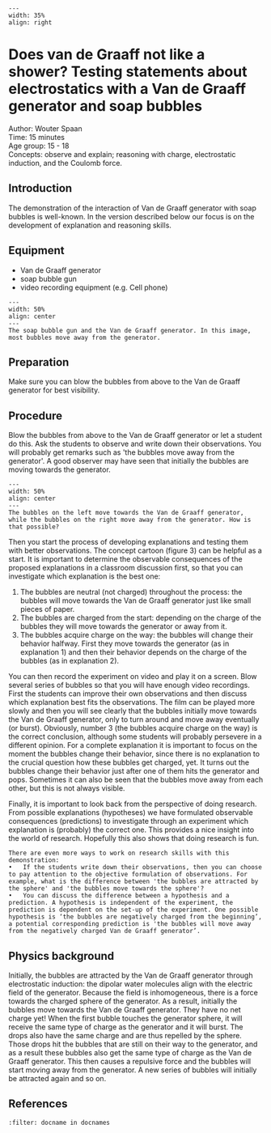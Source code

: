

<div style="clear: both;">

```{figure} ../../figures/ready.png
---
width: 35%
align: right
```

</div>

# Does van de Graaff not like a shower? Testing statements about electrostatics with a Van de Graaff generator and soap bubbles

Author:     Wouter Spaan\
Time:	  	  15 minutes\
Age group:	15 - 18\
Concepts:	  observe and explain; reasoning with charge, electrostatic induction, and the Coulomb force.

## Introduction
The demonstration of the interaction of Van de Graaff generator with soap bubbles is well-known. In the version described below our focus is on the development of explanation and reasoning skills. 

## Equipment
* Van de Graaff generator
* soap bubble gun
* video recording equipment (e.g. Cell phone)

```{figure} demo10_figure1.jpg
---
width: 50%
align: center
---
The soap bubble gun and the Van de Graaff generator. In this image, most bubbles move away from the generator. 
```

## Preparation
Make sure you can blow the bubbles from above to the Van de Graaff generator for best visibility.

## Procedure
Blow the bubbles from above to the Van de Graaff generator or let a student do this. Ask the students to observe and write down their observations. You will probably get remarks such as 'the bubbles move away from the generator'. A good observer may have seen that initially the bubbles are moving towards the generator.

```{figure} demo10_figure2.jpg
---
width: 50%
align: center
---
The bubbles on the left move towards the Van de Graaff generator, while the bubbles on the right move away from the generator. How is that possible?
```


Then you start the process of developing explanations and testing them with better observations. The concept cartoon (figure 3) can be helpful as a start. It is important to determine the observable consequences of the proposed explanations in a classroom discussion first, so that you can investigate which explanation is the best one:
1.	The bubbles are neutral (not charged) throughout the process: the bubbles will move towards the Van de Graaff generator just like small pieces of paper.
2.	The bubbles are charged from the start: depending on the charge of the bubbles they will move towards the generator or away from it.
3.	The bubbles acquire charge on the way: the bubbles will change their behavior halfway. First they move towards the generator (as in explanation 1) and then their behavior depends on the charge of the bubbles (as in explanation 2).

You can then record the experiment on video and play it on a screen. Blow several series of bubbles so that you will have enough video recordings. First the students can improve their own observations and then discuss which explanation best fits the observations. The film can be played more slowly and then you will see clearly that the bubbles initially move towards the Van de Graaff generator, only to turn around and move away eventually (or burst). Obviously, number 3 (the bubbles acquire charge on the way) is the correct conclusion, although some students will probably persevere in a different opinion. For a complete explanation it is important to focus on the moment the bubbles change their behavior, since there is no explanation to the crucial question how these bubbles get charged, yet. It turns out the bubbles change their behavior just after one of them hits the generator and pops. Sometimes it can also be seen that the bubbles move away from each other, but this is not always visible.

Finally, it is important to look back from the perspective of doing research. From 
possible explanations (hypotheses) we have formulated observable consequences (predictions) to investigate through an experiment which explanation is (probably) the correct one. This provides a nice insight into the world of research. Hopefully this also shows that doing research is fun.

```{tip}
There are even more ways to work on research skills with this demonstration:
•	If the students write down their observations, then you can choose to pay attention to the objective formulation of observations. For example, what is the difference between 'the bubbles are attracted by the sphere' and 'the bubbles move towards the sphere'?
•	You can discuss the difference between a hypothesis and a prediction. A hypothesis is independent of the experiment, the prediction is dependent on the set-up of the experiment. One possible hypothesis is ‘the bubbles are negatively charged from the beginning’, a potential corresponding prediction is 'the bubbles will move away from the negatively charged Van de Graaff generator’.
```

## Physics background
Initially, the bubbles are attracted by the Van de Graaff generator through electrostatic induction: the dipolar water molecules align with the electric field of the generator. Because the field is inhomogeneous, there is a force towards the charged sphere of the generator. As a result, initially the bubbles move towards the Van de Graaff generator. They have no net charge yet! When the first bubble touches the generator sphere, it will receive the same type of charge as the generator and it will burst. The drops also have the same charge and are thus repelled by the sphere. Those drops hit the bubbles that are still on their way to the generator, and as a result these bubbles also get the same type of charge as the Van de Graaff generator. This then causes a repulsive force and the bubbles will start moving away from the generator. A new series of bubbles will initially be attracted again and so on.

## References
```{bibliography}
:filter: docname in docnames
```